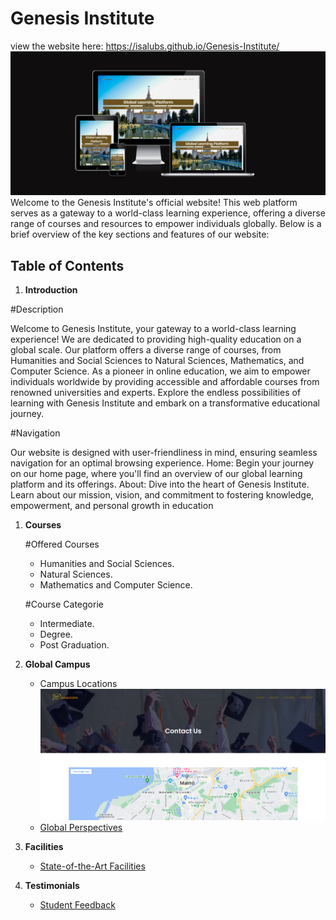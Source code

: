 # Genesis Institute

view the website here:
<https://isalubs.github.io/Genesis-Institute/>
 <img src="assets/images/genesisinstitute.png">
Welcome to the Genesis Institute's official website! This web platform serves as a gateway to a world-class learning experience, offering a diverse range of courses and resources to empower individuals globally. Below is a brief overview of the key sections and features of our website:

## Table of Contents

1. **Introduction**

#Description

Welcome to Genesis Institute, your gateway to a world-class learning experience! We are dedicated to providing high-quality education on a global scale. Our platform offers a diverse range of courses, from Humanities and Social Sciences to Natural Sciences, Mathematics, and Computer Science. As a pioneer in online education, we aim to empower individuals worldwide by providing accessible and affordable courses from renowned universities and experts. Explore the endless possibilities of learning with Genesis Institute and embark on a transformative educational journey.

#Navigation

 Our website is designed with user-friendliness in mind, ensuring seamless navigation for an optimal browsing experience.
 Home: Begin your journey on our home page, where you'll find an overview of our global learning platform and its offerings.
 About: Dive into the heart of Genesis Institute. Learn about our mission, vision, and commitment to fostering knowledge, empowerment, and personal growth in education


1. **Courses**
   
    #Offered Courses
   - Humanities and Social Sciences.
   - Natural Sciences.
   - Mathematics and Computer Science.
  
    #Course Categorie
    - Intermediate.
    - Degree.
    - Post Graduation.


2. **Global Campus**
   - Campus Locations
      <img src="assets/images/location.png">
   - [Global Perspectives](#global-perspectives)

3. **Facilities**
   - [State-of-the-Art Facilities](#facilities)

4. **Testimonials**
   - [Student Feedback](#student-feedback)

